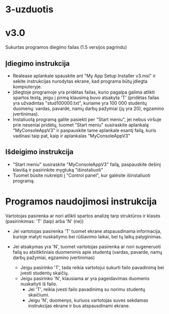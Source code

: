 # 3-uzduotis

# v3.0
Sukurtas programos diegimo failas (1.5 versijos pagrindu)

## Įdiegimo instrukcija
- Realease aplankale spauskite ant "My App Setup Installer v3.msi" ir sekite instrukcijas nurodytas ekrane, kad programa būtų įdiegta kompiuteryje.
- Įdiegtoje programoje yra pridėtas failas, kurio pagalpa galima atlikti spartos testą, jeigu į pirmą klausimą buvo atsakyta 'T' (pridėtas failas yra užvadintas "stud100000.txt", kuriame yra 100 000 studentų duomenų: vardas, pavardė, namų darbų pažymiai (jų yra 20), egzamino įvertinimas).
- Instaliuotą programą galite pasiekti per "Start meniu", jei nebus viršuje prie neseniai pridėtų, tuomet "Start meniu" susiraskite aplankalą "MyConsoleAppV3" ir paspauskite tame aplankale esantį failą, kuris vadinasi taip pat, kaip ir aplankalas "MyConsoleAppV3"

## Išdeigimo instrukcija
- "Start meniu" susiraskite "MyConsoleAppV3" failą, paspauskite dešinį klavišą ir pasirinkite mygtuką "išinstaliuoti"
- Tuomet būsite nukreipti į "Control panel", kur galėsite išinstaliuoti programą.

# Programos naudojimosi instrukcija

Vartotojas pasirenka ar nori atlikti spartos analizę tarp struktūros ir klasės (pasirinkimas: 'T' (taip) arba 'N' (ne))

- Jei vartotojas pasirenka 'T' tuomet ekrane atspausdinama informacija, kurioje matyti nuskaitymo bei rūšiavimo laikai, bei tų laikų palyginimas.

- Jei atsakymas yra 'N', tuomet vartotojas pasirenka ar nori sugeneruoti failą su atsitiktiniais duomenimis apie studentą (vardas, pavarde, namų darbų pažymiai, egzamino įvertinimas)
    - Jeigu pasirinko 'T', tada reikia vartotojui sukurti failo pavadinimą bei įvesti studentų skaičių.
    - Jeigu pasirinko 'N', klausiama ar yra pageidavimas duomenis nuskaityti iš failo.
        - Jei 'T', reikia įvesti failo pavadinimą su norimu studentų skaičiumi.
        - Jeigu 'N', duomenys, kuriuos vartotojas suves sekdamas instrukcijas ekrane ir bus atspausdinami ekrane. 
